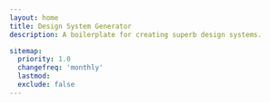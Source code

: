 ```yaml
---
layout: home
title: Design System Generator
description: A boilerplate for creating superb design systems.

sitemap:
  priority: 1.0
  changefreq: 'monthly'
  lastmod:
  exclude: false
---
```

<!--
The homepage of a style guide should provide high-level information around what the design system is, what benefits it provides, who it's for, and how to get started with it. Like any good index page, it should provide clear navigation to key parts of the website.

<div class="u-margin-bottom-double"><a href="{{ "/getting-started/" | prepend: site.baseurl }}" class="c-btn">Get Started</a></div>

## Design System Benefits
Explain how the design system benefits users and the business. For inspiration, check out over 180 examples of design systems at [Styleguides.io](http://styleguides.io/examples).
tivizes teams to use the system, and shows components in the wild.

## Contributing info
If it's desirable to have people from across the organization contribute to the design system, linking to the <a href="{{ "/contributing/" | prepend: site.baseurl }}">contributing page</a> from the homepage could be a good idea. -->
